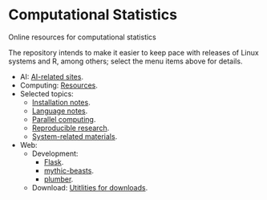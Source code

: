 # Computational Statistics

Online resources for computational statistics

The repository intends to make it easier to keep pace with releases of Linux systems and R, among others; select the menu items above for details.

- AI: [AI-related sites](AI.md).
- Computing: [Resources](RESOURCES.md).
- Selected topics:
    - [Installation notes](INSTALL.md).
    - [Language notes](LANGUAGES.md).
    - [Parallel computing](PARALLEL.md).
    - [Reproducible research](REPRODUCE.md).
    - [System-related materials](SYSTEMS.md).
- Web:
    - Development:
        * [Flask](Flask/README.md).
        * [mythic-beasts](MYTHIC-BEASTS.md).
        * [plumber](plumber.md).
    - Download: [Utitlities for downloads](DOWNLOAD.md).
